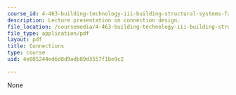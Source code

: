 ```yaml
---
course_id: 4-463-building-technology-iii-building-structural-systems-fall-2004
description: Lecture presentation on connection design.
file_location: /coursemedia/4-463-building-technology-iii-building-structural-systems-fall-2004/4e085244ed6d8d9adb89d3557f1be9c2_lect2.pdf
file_type: application/pdf
layout: pdf
title: Connections
type: course
uid: 4e085244ed6d8d9adb89d3557f1be9c2

---
```

None